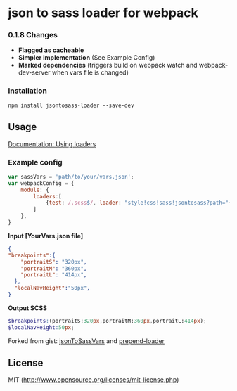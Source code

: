 # json to sass loader for webpack

### 0.1.8 Changes
- **Flagged as cacheable**
- **Simpler implementation** (See Example Config)
- **Marked dependencies** (triggers build on webpack watch and webpack-dev-server when vars file is changed)


### Installation

`npm install jsontosass-loader --save-dev`

## Usage

[Documentation: Using loaders](http://webpack.github.io/docs/using-loaders.html)

### Example config

``` javascript
var sassVars = 'path/to/your/vars.json';
var webpackConfig = {
    module: {
        loaders:[
            {test: /.scss$/, loader: "style!css!sass!jsontosass?path="+ sassVars}
        ]
    },
}

```

**Input [YourVars.json file]**
``` json
{
"breakpoints":{
    "portraitS": "320px",
    "portraitM": "360px",
    "portraitL": "414px",
  },
  "localNavHeight":"50px",
}
```

**Output SCSS**
``` scss
$breakpoints:(portraitS:320px,portraitM:360px,portraitL:414px);
$localNavHeight:50px;
```


Forked from gist: [jsonToSassVars](https://gist.github.com/Kasu/ea4f4861a81e626ea308) and [prepend-loader](https://gist.github.com/Kasu/29452051023ff5337bd7)

## License

MIT (http://www.opensource.org/licenses/mit-license.php)
